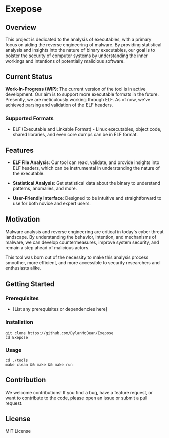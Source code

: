 # Exepose

## Overview

This project is dedicated to the analysis of executables, with a primary focus on aiding the reverse engineering of malware. By providing statistical analysis and insights into the nature of binary executables, our goal is to bolster the security of computer systems by understanding the inner workings and intentions of potentially malicious software.

## Current Status

**Work-In-Progress (WIP)**: The current version of the tool is in active development. Our aim is to support more executable formats in the future. Presently, we are meticulously working through ELF. As of now, we've achieved parsing and validation of the ELF headers.

### Supported Formats

- ELF (Executable and Linkable Format) - Linux executables, object code, shared libraries, and even core dumps can be in ELF format.

## Features

- **ELF File Analysis**: Our tool can read, validate, and provide insights into ELF headers, which can be instrumental in understanding the nature of the executable.
  
- **Statistical Analysis**: Get statistical data about the binary to understand patterns, anomalies, and more.

- **User-Friendly Interface**: Designed to be intuitive and straightforward to use for both novice and expert users.

## Motivation

Malware analysis and reverse engineering are critical in today's cyber threat landscape. By understanding the behavior, intention, and mechanisms of malware, we can develop countermeasures, improve system security, and remain a step ahead of malicious actors.

This tool was born out of the necessity to make this analysis process smoother, more efficient, and more accessible to security researchers and enthusiasts alike.

## Getting Started

### Prerequisites

- [List any prerequisites or dependencies here]

### Installation

```
git clone https://github.com/DylanMcBean/Exepose
cd Exepose
```

### Usage

```
cd ./tools
make clean && make && make run
```

## Contribution

We welcome contributions! If you find a bug, have a feature request, or want to contribute to the code, please open an issue or submit a pull request.

## License

MIT License